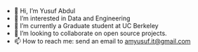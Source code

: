 - 👋 Hi, I’m Yusuf Abdul
- 👀 I’m interested in Data and Engineering
- 🌱 I’m currently a Graduate student at UC Berkeley
- 💞️ I’m looking to collaborate on open source projects. 
- 📫 How to reach me: send an email to amyusuf.it@gmail.com

<!---
ayusuf9/ayusuf9 is a ✨ special ✨ repository because its `README.md` (this file) appears on your GitHub profile.
You can click the Preview link to take a look at your changes.
--->
